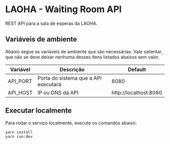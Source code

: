 # LAOHA - Waiting Room API

REST API para a sala de esperas da LAOHA.

## Variáveis de ambiente

Abaixo segue as varíaveis de ambiente que são necessárias. Vale salientar, que não se deve deixar nenhuma desses itens listados abaixos sem valor.

| Variável | Descrição | Default |
|-|-|-|
| API_PORT | Porta do sistema que a API executará | 8080 |
| API_HOST | IP ou DNS da API | http://localhost:8080 |


## Executar localmente

Para rodar o serviço localmente, execute os comandos abaixo:

```sh
yarn install
yarn run:dev
```
